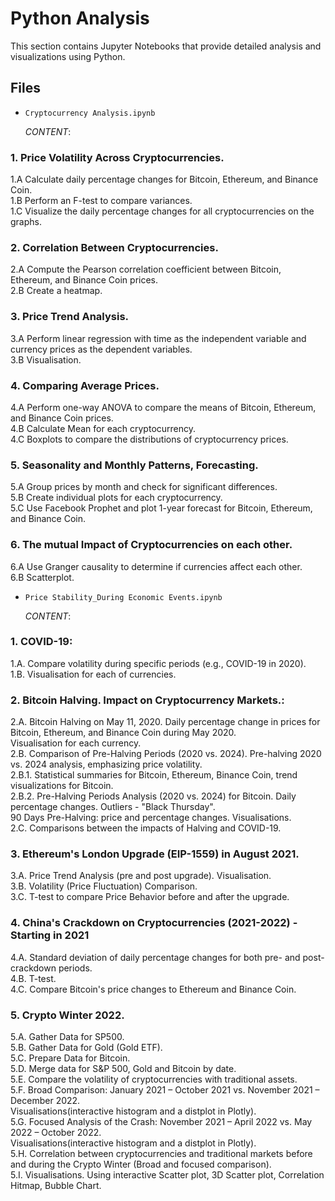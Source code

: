 # Python Analysis

This section contains Jupyter Notebooks that provide detailed analysis and visualizations using Python.   

## Files  

- `Cryptocurrency Analysis.ipynb`
    
  *CONTENT*:
### 1. Price Volatility Across Cryptocurrencies.  
   1.A Calculate daily percentage changes for Bitcoin, Ethereum, and Binance Coin.  
   1.B Perform an F-test to compare variances.  
   1.C Visualize the daily percentage changes for all cryptocurrencies on the graphs.  
### 2. Correlation Between Cryptocurrencies.  
   2.A Compute the Pearson correlation coefficient between Bitcoin, Ethereum, and Binance Coin prices.  
   2.B Create a heatmap.  
### 3. Price Trend Analysis.  
   3.A Perform linear regression with time as the independent variable and currency prices as the dependent variables.  
   3.B Visualisation.  
### 4. Comparing Average Prices.  
   4.A Perform one-way ANOVA to compare the means of Bitcoin, Ethereum, and Binance Coin prices.  
   4.B Calculate Mean for each cryptocurrency.  
   4.C Boxplots to compare the distributions of cryptocurrency prices.  
### 5. Seasonality and Monthly Patterns, Forecasting.  
   5.A Group prices by month and check for significant differences.  
   5.B Create individual plots for each cryptocurrency.  
   5.C Use Facebook Prophet and plot 1-year forecast for Bitcoin, Ethereum, and Binance Coin.  
### 6. The mutual Impact of Cryptocurrencies on each other.  
   6.A Use Granger causality to determine if currencies affect each other.  
   6.B Scatterplot.    
   
- `Price Stability_During Economic Events.ipynb`

  *CONTENT*:  
### 1. COVID-19:    
   1.A. Compare volatility during specific periods (e.g., COVID-19 in 2020).  
   1.B. Visualisation for each of currencies.  
### 2. Bitcoin Halving. Impact on Cryptocurrency Markets.:  
   2.A. Bitcoin Halving on May 11, 2020. Daily percentage change in prices for Bitcoin, Ethereum, and Binance Coin during May 2020.  
        Visualisation for each currency.  
   2.B. Comparison of Pre-Halving Periods (2020 vs. 2024). Pre-halving 2020 vs. 2024 analysis, emphasizing price volatility.  
        2.B.1. Statistical summaries for Bitcoin, Ethereum, Binance Coin, trend visualizations for Bitcoin.  
        2.B.2. Pre-Halving Periods Analysis (2020 vs. 2024) for Bitcoin. Daily percentage changes. Outliers - "Black Thursday".  
        90 Days Pre-Halving: price and percentage changes. Visualisations.  
   2.C. Comparisons between the impacts of Halving and COVID-19.  
### 3. Ethereum's London Upgrade (EIP-1559) in August 2021.  
   3.A. Price Trend Analysis (pre and post upgrade). Visualisation.  
   3.B. Volatility (Price Fluctuation) Comparison.  
   3.C. T-test to compare Price Behavior before and after the upgrade.  
### 4. China's Crackdown on Cryptocurrencies (2021-2022) - Starting in 2021  
   4.A. Standard deviation of daily percentage changes for both pre- and post-crackdown periods.  
   4.B. T-test.  
   4.C. Compare Bitcoin's price changes to Ethereum and Binance Coin.  
### 5. Crypto Winter 2022.  
   5.A. Gather Data for SP500.  
   5.B. Gather Data for Gold (Gold ETF).  
   5.C. Prepare Data for Bitcoin.  
   5.D. Merge data for S&P 500, Gold and Bitcoin by date.  
   5.E. Compare the volatility of cryptocurrencies with traditional assets.  
   5.F. Broad Comparison: January 2021 – October 2021 vs. November 2021 – December 2022.   
        Visualisations(interactive histogram and a distplot in Plotly).  
   5.G. Focused Analysis of the Crash: November 2021 – April 2022 vs. May 2022 – October 2022.   
        Visualisations(interactive histogram and a distplot in Plotly).  
   5.H. Correlation between cryptocurrencies and traditional markets before and during the Crypto Winter (Broad and focused comparison).  
   5.I. Visualisations. Using interactive Scatter plot, 3D Scatter plot, Correlation Hitmap, Bubble Chart.   
